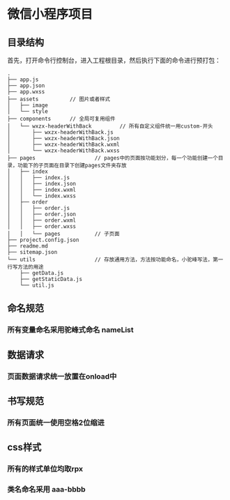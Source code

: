 # 微信小程序项目

## 目录结构

首先，打开命令行控制台，进入工程根目录，然后执行下面的命令进行预打包：

```
.
├── app.js                     
├── app.json    
├── app.wxss
├── assets          // 图片或者样式
│   ├── image
│   └── style
├── components      // 全局可复用组件
│   └── wxzx-headerWithBack         // 所有自定义组件统一用custom-开头
│       ├── wxzx-headerWithBack.js
│       ├── wxzx-headerWithBack.json
│       ├── wxzx-headerWithBack.wxml
│       └── wxzx-headerWithBack.wxss
├── pages                   // pages中的页面按功能划分，每一个功能创建一个目录，功能下的子页面在目录下创建pages文件夹存放
│   ├── index
│   │   ├── index.js
│   │   ├── index.json
│   │   ├── index.wxml
│   │   └── index.wxss
│   ├── order
│   │   ├── order.js
│   │   ├── order.json
│   │   ├── order.wxml
│   │   ├── order.wxss
│   │   └── pages           // 子页面
├── project.config.json
├── readme.md
├── sitemap.json
└── utils                   // 存放通用方法，方法按功能命名，小驼峰写法，第一行写方法的用途
    ├── getData.js
    ├── getStaticData.js
    └── util.js
```


## 命名规范

### 所有变量命名采用驼峰式命名  nameList

## 数据请求

### 页面数据请求统一放置在onload中

## 书写规范
### 所有页面统一使用空格2位缩进


## css样式

### 所有的样式单位均取rpx
### 类名命名采用  aaa-bbbb

